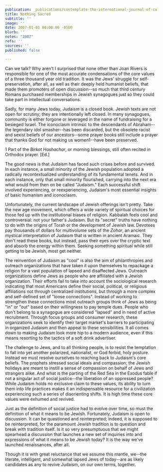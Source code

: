 ```yaml
---
publication: _publications/contemplate-the-international-journal-of-cultural-jewish-thought.md
title: Nothing Sacred
subtitle: ''
image: ''
date: 2007-01-01 00:00:00 -0500
blurb: ''
notes: "2007"
refs: ''
sources: ''
published: false

---
```

Can we talk? Why aren't I surprised that none other than Joan Rivers is responsible for one of the most accurate condensations of the core values of a three thousand year old tradition. It was the Jews' struggle for self-preservation, after all, as well as their deeply held humanist beliefs, that made them promoters of open discussion--so much that third century Romans purchased memberships in Jewish synagogues just so they could take part in intellectual conversations.

Sadly, for many Jews today, Judaism is a closed book. Jewish texts are not open for scrutiny; they are intentionally left closed. In many synagogues, community is either forgone or leveraged in the name of fundraising for a besieged Israel. The iconoclasm intrinsic to the descendants of Abraham--the legendary idol smasher--has been discarded, but the obsolete racist and sexist beliefs of our ancestors--some prayer books still include a prayer that thanks God for not making us women1--have been preserved.

1 Part of the _Birkot Hashachar_, or morning blessings, stiII often recited in Orthodox prayer. \[Ed.\]

The good news is that Judaism has faced such crises before and survived. In each instance, a small minority of the Jewish population adopted a radically recontextualized understanding of its fundamental tenets. And in each instance, only that small minority flourished, carrying into the next era what would from then on be called "Judaism." Each successful shift involved experiencing, or reexperiencing, Judaism's most essential insights of basic humanism and iconoclasm.

Unfortunately, the current landscape of Jewish offerings isn't pretty. Take the new age movement, which offers a wide variety of spiritual choices for those fed up with the institutional biases of religion. Kabbalah feels cool and controversial: not your father's Judaism. But its "secret" truths have nothing to do with the origins of Torah or the development of Jewish law. Devotees pay thousands of dollars for multivolume sets of the _Zohar_, an ancient mystical interpretation of Judaism that is written in ancient Aramaic. They don't read these books, but instead, pass their eyes over the cryptic text and absorb the energy within them. Seeking something spiritual while still getting to be Jewish, most get neither.

The reinvention of Judaism as "cool" is also the aim of philanthropies and outreach organizations that have taken it upon themselves to repackage a religion for a vast population of lapsed and disaffected Jews. Outreach organizations define Jews as people who are affiliated with a Jewish organization. Their efforts fail to take into account the sociological research indicating that most Americans define their social, political, or religious affiliations not through centralized institutions, but through a more complex and self-defined set of "loose connections". Instead of working to strengthen these connections most outreach groups think of Jews as being "in" or "out" based on their willingness to pay temple dues. People who don't belong to a synagogue are considered "lapsed" and in need of active recruitment. Through focus groups and consumer research, these organizations seek to identify their target market's barriers to participating in organized Judaism and then appeal to these sensibilities. It all comes down to making Judaism look more hip to a modern audience, even if this means resorting to the tactics of a soft drink advertiser.

The challenge to Jews, and to all thinking people, is to resist the temptation to fall into yet another polarized, nationalist, or God forbid, holy posture. Instead we must resolve ourselves to reaching back to Judaism's core beliefs. The prophets stressed social ideals and compassion; the Jewish holidays are meant to instill a sense of compassion on behalf of Jews and strangers alike. And what is the parting of the Red Sea in the Exodus fable if not a singular act of social justice--the liberation of an oppressed people? While Judaism holds no exclusive claim to these values, its ability to turn them into life practices makes it an indispensable resource for a civilization experiencing such a series of disorienting shifts. It is high time these core values were exhumed and revived.

Just as the definition of social justice had to evolve over time, so must the definition of what it means to be Jewish. Fortunately, Judaism is open to discussion. It can be questioned and reinterpreted; indeed, it is supposed to be reinterpreted, for the paramount Jewish tradition is to question and break with tradition itself. Is it so very presumptuous that we might spearhead a discussion that launches a new set of inquiries into and expressions of what it means to be Jewish today? It is the way we've launched renaissances, after all.

Though it is with great reluctance that we assume this mantle, we--the literate, intelligent, and somewhat lapsed Jews of today--are as likely candidates as any to revive Judaism, on our own terms, together.